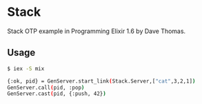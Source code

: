 # Stack

Stack OTP example in Programming Elixir 1.6 by Dave Thomas.

## Usage

```bash
$ iex -S mix

{:ok, pid} = GenServer.start_link(Stack.Server,["cat",3,2,1])
GenServer.call(pid, :pop)
GenServer.cast(pid, {:push, 42})
```
